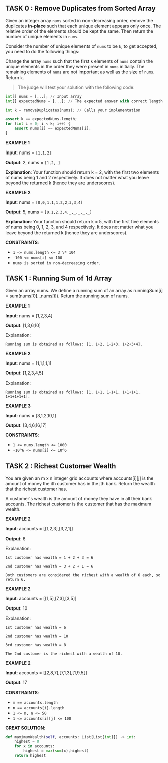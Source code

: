 ## TASK 0 : Remove Duplicates from Sorted Array

Given an integer array `nums` sorted in non-decreasing order, remove the duplicates **in-place** such that each unique element appears only once. The relative order of the elements should be kept the same. Then return the number of unique elements in `nums`.

Consider the number of unique elements of `nums` to be `k`, to get accepted, you need to do the following things:

Change the array `nums` such that the first `k` elements of `nums` contain the unique elements in the order they were present in `nums` initially. The remaining elements of `nums` are not important as well as the size of `nums`.
Return `k`.

> The judge will test your solution with the following code:

```python
int[] nums = [...]; // Input array
int[] expectedNums = [...]; // The expected answer with correct length

int k = removeDuplicates(nums); // Calls your implementation

assert k == expectedNums.length;
for (int i = 0; i < k; i++) {
    assert nums[i] == expectedNums[i];
}
```

**EXAMPLE 1**

**Input**: nums = `[1,1,2]`

**Output**: 2, nums = `[1,2,_]`

**Explanation**: Your function should return k = 2, with the first two elements of nums being 1 and 2 respectively.
It does not matter what you leave beyond the returned k (hence they are underscores).

**EXAMPLE 2**

**Input**: nums = `[0,0,1,1,1,2,2,3,3,4]`

**Output**: 5, nums = `[0,1,2,3,4,_,_,_,_,_]`

**Explanation**: Your function should return k = 5, with the first five elements of nums being 0, 1, 2, 3, and 4 respectively.
It does not matter what you leave beyond the returned k (hence they are underscores).

**CONSTRAINTS**:

- `1 <= nums.length <= 3 \* 104`
- `-100 <= nums[i] <= 100`
- `nums is sorted in non-decreasing order.`




## TASK 1 : Running Sum of 1d Array

Given an array nums. We define a running sum of an array as runningSum[i] = sum(nums[0]…nums[i]).
Return the running sum of nums.



**EXAMPLE 1**

**Input**: nums = [1,2,3,4]

**Output**: [1,3,6,10]

Explanation:

    Running sum is obtained as follows: [1, 1+2, 1+2+3, 1+2+3+4].

**EXAMPLE 2**

**Input**: nums = [1,1,1,1,1]

**Output**: [1,2,3,4,5]

Explanation:

    Running sum is obtained as follows: [1, 1+1, 1+1+1, 1+1+1+1, 1+1+1+1+1].

**EXAMPLE 3**

**Input**: nums = [3,1,2,10,1]

**Output**: [3,4,6,16,17]


**CONSTRAINTS**:

- `1 <= nums.length <= 1000`
- `-10^6 <= nums[i] <= 10^6`




## TASK 2 : Richest Customer Wealth

You are given an m x n integer grid accounts where accounts[i][j] is the amount of money the i​​​​​​​​​​​th​​​​ customer has in the j​​​​​​​​​​​th​​​​ bank. Return the wealth that the richest customer has.

A customer's wealth is the amount of money they have in all their bank accounts. The richest customer is the customer that has the maximum wealth.




**EXAMPLE 2**

**Input**: accounts = [[1,2,3],[3,2,1]]

**Output**: 6

Explanation:

    1st customer has wealth = 1 + 2 + 3 = 6

    2nd customer has wealth = 3 + 2 + 1 = 6

    Both customers are considered the richest with a wealth of 6 each, so return 6.

**EXAMPLE 2**

**Input**: accounts = [[1,5],[7,3],[3,5]]

**Output**: 10

Explanation:

    1st customer has wealth = 6

    2nd customer has wealth = 10

    3rd customer has wealth = 8

    The 2nd customer is the richest with a wealth of 10.

**EXAMPLE 2**

**Input**: accounts = [[2,8,7],[7,1,3],[1,9,5]]

**Output**: 17



**CONSTRAINTS**:

- `m == accounts.length`
- `n == accounts[i].length`
- `1 <= m, n <= 50`
- `1 <= accounts[i][j] <= 100`

**GREAT SOLUTION**:
```python
def maximumWealth(self, accounts: List[List[int]]) -> int:
    highest = 0
    for x in accounts:
        highest = max(sum(x),highest)
    return highest
```
